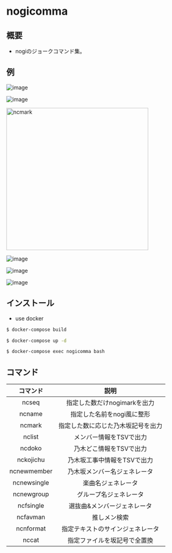 # nogicomma

## 概要
- nogiのジョークコマンド集。

## 例

![image](https://user-images.githubusercontent.com/44114228/123083029-9bbe0980-d45a-11eb-98a2-cce803a311a6.png)

![image](https://user-images.githubusercontent.com/44114228/123083193-c8722100-d45a-11eb-9973-77bffaf5b79a.png)

<img width="372" alt="ncmark" src="https://user-images.githubusercontent.com/44114228/128032943-7e8b9a64-e18d-4f7e-935d-a7d9bc6d7da1.png">

![image](https://user-images.githubusercontent.com/44114228/128033903-3e768275-1cae-4f85-8ec0-527af7cc8702.png)

![image](https://user-images.githubusercontent.com/44114228/132500739-3803b0a5-d0a6-4b86-bcd0-f8155364891e.png)

![image](https://user-images.githubusercontent.com/44114228/132770231-5e7c204a-ba61-483c-9904-6db78c434847.png)

## インストール
- use docker

```bash
$ docker-compose build

$ docker-compose up -d

$ docker-compose exec nogicomma bash
```

## コマンド

|コマンド|説明|
|:---:|:---:|
|ncseq|指定した数だけnogimarkを出力|
|ncname|指定した名前をnogi風に整形|
|ncmark|指定した数に応じた乃木坂記号を出力|
|nclist|メンバー情報をTSVで出力|
|ncdoko|乃木どこ情報をTSVで出力|
|nckojichu|乃木坂工事中情報をTSVで出力|
|ncnewmember|乃木坂メンバー名ジェネレータ|
|ncnewsingle|楽曲名ジェネレータ|
|ncnewgroup|グループ名ジェネレータ|
|ncfsingle|選抜曲&メンバージェネレータ|
|ncfavman|推しメン検索|
|ncnformat|指定テキストのサインジェネレータ|
|nccat|指定ファイルを坂記号で全置換|
